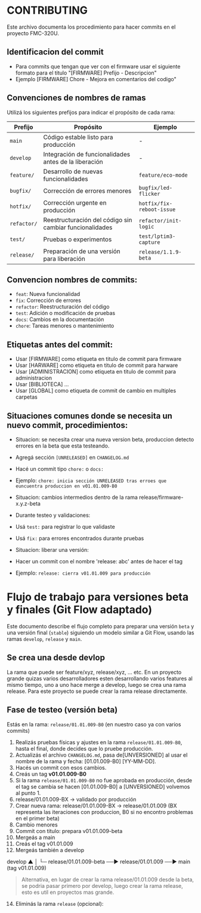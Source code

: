 # CONTRIBUTING

Este archivo documenta los procedimiento para hacer commits en el proyecto FMC-320U.

## Identificacion del commit
- Para commits que tengan que ver con el firmware usar el siguiente formato para el titulo "[FIRMWARE] Prefijo - Descripcion"
- Ejemplo [FIRMWARE] Chore - Mejora en comentarios del codigo"


## Convenciones de nombres de ramas

Utilizá los siguientes prefijos para indicar el propósito de cada rama:

| Prefijo       | Propósito                                             | Ejemplo                        |
|---------------|-------------------------------------------------------|--------------------------------|
| `main`        | Código estable listo para producción                  | -                              |
| `develop`     | Integración de funcionalidades antes de la liberación | -                              |
| `feature/`    | Desarrollo de nuevas funcionalidades                  | `feature/eco-mode`             |
| `bugfix/`     | Corrección de errores menores                         | `bugfix/led-flicker`           |
| `hotfix/`     | Corrección urgente en producción                      | `hotfix/fix-reboot-issue`      |
| `refactor/`   | Reestructuración del código sin cambiar funcionalidades | `refactor/init-logic`        |
| `test/`       | Pruebas o experimentos                                | `test/lptim3-capture`          |
| `release/`    | Preparación de una versión para liberación            | `release/1.1.9-beta`           |


## Convencion nombres de commits:
- `feat`: Nueva funcionalidad
- `fix`: Corrección de errores
- `refactor`: Reestructuración del código
- `test`: Adición o modificación de pruebas
- `docs`: Cambios en la documentación
- `chore`: Tareas menores o mantenimiento

## Etiquetas antes del commit:
- Usar [FIRMWARE]       como etiqueta en titulo de commit para firmware
- Usar [HARWARE]        como etiqueta en titulo de commit para harware
- Usar [ADMINISTRACION] como etiqueta en titulo de commit para administracion
- Usar [BIBLIOTECA]     ...
- Usar [GLOBAL]         como etiqueta de commit de cambio en multiples carpetas


## Situaciones comunes donde se necesita un nuevo commit, procedimientos:
- Situacion: se necesita crear una nueva version beta, produccion detecto errores en la beta que esta testeando.
- Agregá sección `[UNRELEASED]` en `CHANGELOG.md`
- Hacé un commit tipo `chore:` o `docs:`
- Ejemplo: `chore: inicia sección UNRELEASED tras erroes que euncuentra produccion en v01.01.009-B0`

- Situacion: cambios intermedios dentro de la rama release/firmware-x.y.z-beta
- Durante testeo y validaciones:
- Usá `test:` para registrar lo que validaste
- Usá `fix:` para errores encontrados durante pruebas

- Situacion: liberar una versión:
- Hacer un commit con el nombre 'release: abc' antes de hacer el tag
- Ejemplo: `release: cierra v01.01.009 para producción`


# Flujo de trabajo para versiones beta y finales (Git Flow adaptado)

Este documento describe el flujo completo para preparar una versión `beta` y una versión final (`stable`) siguiendo un modelo similar a Git Flow, usando las ramas `develop`, `release` y `main`.

## Se crea una desde devlop

La rama que puede ser feature/xyz, release/xyz, ... etc.
En un proyecto grande quizas varios desarrolladores esten desarrollando varios features al mismo tiempo, uno a uno hace merge a develop, luego se crea una rama release.
Para este proyecto se puede crear la rama release directamente.

## Fase de testeo (versión beta)

Estás en la rama: `release/01.01.009-B0` (en nuestro caso ya con varios commits)

1. Realizás pruebas físicas y ajustes en la rama `release/01.01.009-B0`, hasta el final, donde decides que lo pruebe producción.
2. Actualizás el archivo `CHANGELOG.md`, pasa de[UNVERSIONED] al usar el nombre de la rama y fecha: [01.01.009-B0] [YY-MM-DD].
3. Hacés un commit con esos cambios.
4. Creás un tag **v01.01.009-B0**
5. Si la rama `release/01.01.009-B0` no fue aprobada en producción, desde el tag se cambia se hacen [01.01.009-B0] a [UNVERSIONED] volvemos al punto 1.
6. release/01.01.009-BX → validado por producción
7. Crear nueva rama: release/01.01.009-BX → release/01.01.009 (BX representa las iteraciones con produccion, B0 si no encontro problemas en el primer beta)
8. Cambio menores
9. Commit con titulo:  prepara v01.01.009-beta
10. Mergeás a main
11. Creás el tag v01.01.009
12. Mergeás también a develop

develop
   ▲
   │
   └─ release/01.01.009-beta ──▶ release/01.01.009 ──▶ main (tag v01.01.009)

>Alternativa, en lugar de crear la rama release/01.01.009 desde la beta, se podria pasar primero por develop, luego crear la rama release, esto  es util en proyectos mas  grande.

14. Eliminás la rama `release` (opcional):
